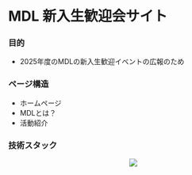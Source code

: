 # MDL 新入生歓迎会サイト

### 目的
- 2025年度のMDLの新入生歓迎イベントの広報のため

### ページ構造
- ホームページ
- MDLとは？
- 活動紹介

### 技術スタック
<div align="center">
  <a href="https://skillicons.dev">
    <img src="https://skillicons.dev/icons?i=javascript,typescript,react,nextjs,tailwindcss,vercel" /></br>
  </a>
</div>
